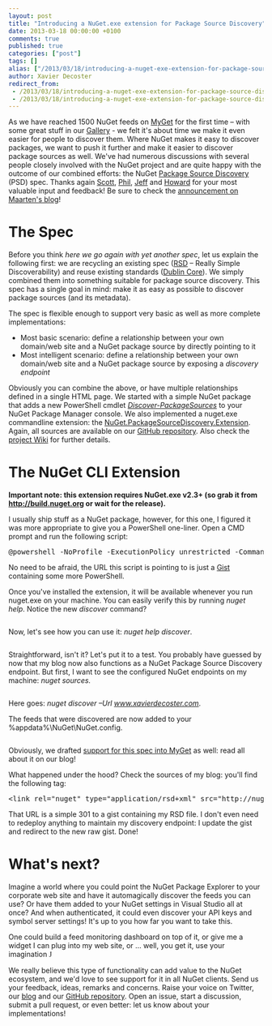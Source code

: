 ```yaml
---
layout: post
title: "Introducing a NuGet.exe extension for Package Source Discovery"
date: 2013-03-18 00:00:00 +0100
comments: true
published: true
categories: ["post"]
tags: []
alias: ["/2013/03/18/introducing-a-nuget-exe-extension-for-package-source-discovery/"]
author: Xavier Decoster
redirect_from:
 - /2013/03/18/introducing-a-nuget-exe-extension-for-package-source-discovery/.html
 - /2013/03/18/introducing-a-nuget-exe-extension-for-package-source-discovery/.html
---
```

<p><p>As we have reached 1500 NuGet feeds on <a href="http://www.myget.org">MyGet</a> for the first time – with some great stuff in our <a href="http://www.myget.org/gallery">Gallery</a> - we felt it's about time we make it even easier for people to discover them. Where NuGet makes it easy to discover packages, we want to push it further and make it easier to discover package sources as well. We've had numerous discussions with several people closely involved with the NuGet project and are quite happy with the outcome of our combined efforts: the NuGet <a href="http://psd.myget.org">Package Source Discovery</a> (PSD) spec. Thanks again <a href="http://www.hanselman.com/" target="_blank">Scott</a>, <a href="http://www.haacked.com" target="_blank">Phil</a>, <a href="http://jeffhandley.com" target="_blank">Jeff</a> and <a href="http://codebetter.com/howarddierking/" target="_blank">Howard</a> for your most valuable input and feedback! Be sure to check the <a href="http://blog.maartenballiauw.be/post/2013/03/18/NuGet-Package-Source-Discovery.aspx">announcement on Maarten's blog</a>!
</p><h1>The Spec
</h1><p>Before you think <em>here we go again with yet another spec</em>, let us explain the following first: we are recycling an existing spec (<a href="https://github.com/danielberlinger/rsd">RSD</a> – Really Simple Discoverability) and reuse existing standards (<a href="http://dublincore.org/documents/2012/06/14/dcmi-terms/?v=elements">Dublin Core</a>). We simply combined them into something suitable for package source discovery. This spec has a single goal in mind: make it as easy as possible to discover package sources (and its metadata).
</p><p>The spec is flexible enough to support very basic as well as more complete implementations:
</p><ul><li>Most basic scenario: define a relationship between your own domain/web site and a NuGet package source by directly pointing to it
</li><li>Most intelligent scenario: define a relationship between your own domain/web site and a NuGet package source by exposing a <em>discovery endpoint</em>
        </li></ul><p>Obviously you can combine the above, or have multiple relationships defined in a single HTML page. We started with a simple NuGet package that adds a new PowerShell cmdlet <a href="http://nuget.org/packages/DiscoverPackageSources/"><em>Discover-PackageSources</em></a> to your NuGet Package Manager console. We also implemented a nuget.exe commandline extension: the <a href="https://github.com/myget/PackageSourceDiscovery/tree/master/src/Extension">NuGet.PackageSourceDiscovery.Extension</a>. Again, all sources are available on our <a href="https://github.com/myget/PackageSourceDiscovery">GitHub repository</a>. Also check the <a href="https://github.com/myget/PackageSourceDiscovery/wiki">project Wiki</a> for further details.
</p><h1>The NuGet CLI Extension
</h1><p style="font-weight:bold;">Important note: this extension requires NuGet.exe v2.3+ (so grab it from <a href="http://build.nuget.org" target="_blank">http://build.nuget.org</a> or wait for the release).</p><p>I usually ship stuff as a NuGet package, however, for this one, I figured it was more appropriate to give you a PowerShell one-liner. Open a CMD prompt and run the following script:
</p><p><pre>@powershell -NoProfile -ExecutionPolicy unrestricted -Command "iex ((new-object net.webclient).DownloadString('http://bit.ly/PSD-ext-install'))"
</pre></p><p>No need to be afraid, the URL this script is pointing to is just a <a href="http://bit.ly/PSD-ext-install">Gist</a> containing some more PowerShell.
</p><p>Once you've installed the extension, it will be available whenever you run nuget.exe on your machine. You can easily verify this by running <em>nuget help</em>. Notice the new <em>discover</em> command?
</p><p><a href="/get/031813_2013_Introducing1_634992344231492908.png" target="_blank"><img src="/get/031813_2013_Introducing1_634992344231492908.png" alt="" style="max-width:750px;"/></a>
    </p><p>Now, let's see how you can use it: <em>nuget help discover</em>.
</p><p><a href="/get/031813_2013_Introducing2_634992344237433220.png" target="_blank"><img src="/get/031813_2013_Introducing2_634992344237433220.png" alt="" style="max-width:750px;"/></a>
    </p><p>Straightforward, isn't it? Let's put it to a test. You probably have guessed by now that my blog now also functions as a NuGet Package Source Discovery endpoint. But first, I want to see the configured NuGet endpoints on my machine: <em>nuget sources. </em>
    </p><p><a href="/get/031813_2013_Introducing3_634992344240090728.png" target="_blank"><img src="/get/031813_2013_Introducing3_634992344240090728.png" alt="" style="max-width:750px;"/></a>
    </p><p>Here goes: <em>nuget discover –Url <a href="">www.xavierdecoster.com</a></em>.
</p><p>The feeds that were discovered are now added to your %appdata%\NuGet\NuGet.config.
</p><p><a href="/get/031813_2013_Introducing4_634992344243373532.png" target="_blank"><img src="/get/031813_2013_Introducing4_634992344243373532.png" alt="" style="max-width:750px;"/></a>
    </p><p>Obviously, we drafted <a href="http://blog.myget.org/post/2013/03/18/Support-for-Package-Source-Discovery-draft.aspx">support for this spec into MyGet</a> as well: read all about it on our blog!
</p><p>What happened under the hood? Check the sources of my blog: you'll find the following tag:
</p><p><pre>&lt;link rel="nuget" type="application/rsd+xml" src="http://nuget.xavierdecoster.com"/&gt;</pre>
</p><p>That URL is a simple 301 to a gist containing my RSD file. I don't even need to redeploy anything to maintain my discovery endpoint: I update the gist and redirect to the new raw gist. Done!
</p><h1>What's next?
</h1><p>Imagine a world where you could point the NuGet Package Explorer to your corporate web site and have it automagically discover the feeds you can use? Or have them added to your NuGet settings in Visual Studio all at once? And when authenticated, it could even discover your API keys and symbol server settings! It's up to you how far you want to take this.
</p><p>One could build a feed monitoring dashboard on top of it, or give me a widget I can plug into my web site, or … well, you get it, use your imagination <span style="font-family:Wingdings">J</span>
    </p><p>We really believe this type of functionality can add value to the NuGet ecosystem, and we'd love to see support for it in all NuGet clients. Send us your feedback, ideas, remarks and concerns. Raise your voice on Twitter, our <a href="http://blog.myget.org">blog</a> and our <a href="https://github.com/myget/PackageSourceDiscovery">GitHub repository</a>. Open an issue, start a discussion, submit a pull request, or even better: let us know about your implementations!</p></p>
